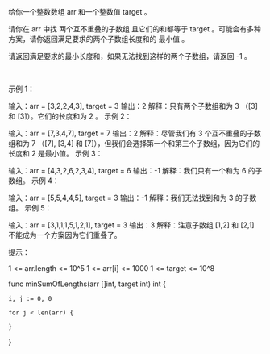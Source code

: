 给你一个整数数组 arr 和一个整数值 target 。

请你在 arr 中找 两个互不重叠的子数组 且它们的和都等于 target 。可能会有多种方案，请你返回满足要求的两个子数组长度和的 最小值 。

请返回满足要求的最小长度和，如果无法找到这样的两个子数组，请返回 -1 。

 

示例 1：

输入：arr = [3,2,2,4,3], target = 3
输出：2
解释：只有两个子数组和为 3 （[3] 和 [3]）。它们的长度和为 2 。
示例 2：

输入：arr = [7,3,4,7], target = 7
输出：2
解释：尽管我们有 3 个互不重叠的子数组和为 7 （[7], [3,4] 和 [7]），但我们会选择第一个和第三个子数组，因为它们的长度和 2 是最小值。
示例 3：

输入：arr = [4,3,2,6,2,3,4], target = 6
输出：-1
解释：我们只有一个和为 6 的子数组。
示例 4：

输入：arr = [5,5,4,4,5], target = 3
输出：-1
解释：我们无法找到和为 3 的子数组。
示例 5：

输入：arr = [3,1,1,1,5,1,2,1], target = 3
输出：3
解释：注意子数组 [1,2] 和 [2,1] 不能成为一个方案因为它们重叠了。
 

提示：

1 <= arr.length <= 10^5
1 <= arr[i] <= 1000
1 <= target <= 10^8



func minSumOfLengths(arr []int, target int) int {

    i, j := 0, 0
    
    for j < len(arr) {

    }
}